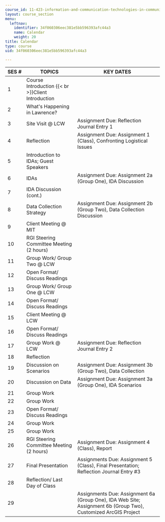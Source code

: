 ```yaml
---
course_id: 11-423-information-and-communication-technologies-in-community-development-spring-2004
layout: course_section
menu:
  leftnav:
    identifier: 34f060306eec381e5bb596393afc44a3
    name: Calendar
    weight: 20
title: Calendar
type: course
uid: 34f060306eec381e5bb596393afc44a3

---
```


| SES # | TOPICS | KEY DATES |
| --- | --- | --- |
| 1 | Course Introduction  {{< br >}}Client Introduction |  |
| 2 | What's Happening in Lawrence? |  |
| 3 | Site Visit @ LCW | Assignment Due: Reflection Journal Entry 1 |
| 4 | Reflection | Assignment Due: Assignment 1 (Class), Confronting Logistical Issues |
| 5 | Introduction to IDAs; Guest Speakers |  |
| 6 | IDAs | Assignment Due: Assignment 2a (Group One), IDA Discussion |
| 7 | IDA Discussion (cont.) |  |
| 8 | Data Collection Strategy | Assignment Due: Assignment 2b (Group Two), Data Collection Discussion |
| 9 | Client Meeting @ MIT |  |
| 10 | RGI Steering Committee Meeting (2 hours) |  |
| 11 | Group Work/ Group Two @ LCW |  |
| 12 | Open Format/ Discuss Readings |  |
| 13 | Group Work/ Group One @ LCW |  |
| 14 | Open Format/ Discuss Readings |  |
| 15 | Client Meeting @ LCW |  |
| 16 | Open Format/ Discuss Readings  |  |
| 17 | Group Work @ LCW | Assignment Due: Reflection Journal Entry 2 |
| 18 | Reflection |  |
| 19 | Discussion on Scenarios | Assignment Due: Assignment 3b (Group Two), Data Collection |
| 20 | Discussion on Data | Assignment Due: Assignment 3a (Group One), IDA Scenarios |
| 21 | Group Work |  |
| 22 | Group Work |  |
| 23 | Open Format/ Discuss Readings |  |
| 24 | Group Work |  |
| 25 | Group Work |  |
| 26 | RGI Steering Committee Meeting (2 hours) | Assignment Due: Assignment 4 (Class), Report |
| 27 | Final Presentation | Assignments Due: Assignment 5 (Class), Final Presentation; Reflection Journal Entry #3 |
| 28 | Reflection/ Last Day of Class |  |
| 29 |  | Assignments Due: Assignment 6a (Group One), IDA Web Site; Assignment 6b (Group Two), Customized ArcGIS Project